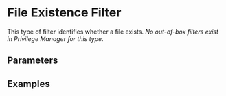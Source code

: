 [title]: # (File Existence Filter)
[tags]: # (filter types)
[priority]: # (2)
# File Existence Filter

This type of filter identifies whether a file exists. *No out-of-box filters exist in Privilege Manager for this type*.

## Parameters

## Examples
